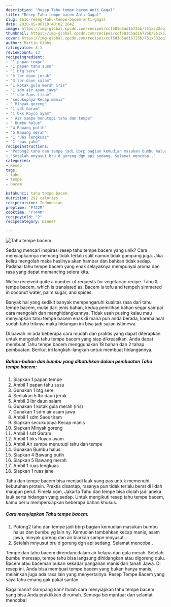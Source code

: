 ```yaml
---
description: "Resep Tahu tempe bacem Anti Gagal"
title: "Resep Tahu tempe bacem Anti Gagal"
slug: 1616-resep-tahu-tempe-bacem-anti-gagal
date: 2020-05-06T10:40:02.264Z
image: https://img-global.cpcdn.com/recipes/ccf583d5ad16725b/751x532cq70/tahu-tempe-bacem-foto-resep-utama.jpg
thumbnail: https://img-global.cpcdn.com/recipes/ccf583d5ad16725b/751x532cq70/tahu-tempe-bacem-foto-resep-utama.jpg
cover: https://img-global.cpcdn.com/recipes/ccf583d5ad16725b/751x532cq70/tahu-tempe-bacem-foto-resep-utama.jpg
author: Martin Gibbs
ratingvalue: 3.1
reviewcount: 13
recipeingredient:
- "1 papan tempe"
- "1 papan tahu susu"
- "1 btg sere"
- "5 lbr daun jeruk"
- "3 lbr daun salam"
- "1 kotak gula merah iris"
- "1 sdm air asam jawa"
- "1 sdm Saos tiram"
- "secukupnya Kecap manis"
- " Minyak goreng"
- "1 sdt Garam"
- "1 bks Royco ayam"
- " Air sampe menutupi tahu dan tempe"
- " Bumbu halus"
- "4 Bawang putih"
- "5 Bawang merah"
- "1 ruas lengkuas"
- "1 ruas jahe"
recipeinstructions:
- "Potong2 tahu dan tempe jadi bbrp bagian kemudian masukan bumbu halus dan bumbu yg lain ny. Kemudian tambahkan kecap manis, asam jawa, minyak goreng dan air biarkan sampe mnyusut.."
- "Setelah mnyusut bru d goreng dgn api sedang. Selamat mencoba.."
categories:
- Resep
tags:
- tahu
- tempe
- bacem

katakunci: tahu tempe bacem 
nutrition: 292 calories
recipecuisine: Indonesian
preptime: "PT22M"
cooktime: "PT44M"
recipeyield: "2"
recipecategory: Dinner

---
```



![Tahu tempe bacem](https://img-global.cpcdn.com/recipes/ccf583d5ad16725b/751x532cq70/tahu-tempe-bacem-foto-resep-utama.jpg)

Sedang mencari inspirasi resep tahu tempe bacem yang unik? Cara menyiapkannya memang tidak terlalu sulit namun tidak gampang juga. Jika keliru mengolah maka hasilnya akan hambar dan bahkan tidak sedap. Padahal tahu tempe bacem yang enak selayaknya mempunyai aroma dan rasa yang dapat memancing selera kita.

We&#39;ve received quite a number of requests for vegetarian recipe. Tahu &amp; tempe bacem, which is translated as. Bacem is tofu and tempeh simmered in coconut water, palm sugar, and spices.

Banyak hal yang sedikit banyak mempengaruhi kualitas rasa dari tahu tempe bacem, mulai dari jenis bahan, kedua pemilihan bahan segar sampai cara mengolah dan menghidangkannya. Tidak usah pusing kalau mau menyiapkan tahu tempe bacem enak di mana pun anda berada, karena asal sudah tahu triknya maka hidangan ini bisa jadi sajian istimewa.


Di bawah ini ada beberapa cara mudah dan praktis yang dapat diterapkan untuk mengolah tahu tempe bacem yang siap dikreasikan. Anda dapat membuat Tahu tempe bacem menggunakan 18 bahan dan 2 tahap pembuatan. Berikut ini langkah-langkah untuk membuat hidangannya.

<!--inarticleads1-->

##### Bahan-bahan dan bumbu yang dibutuhkan dalam pembuatan Tahu tempe bacem:

1. Siapkan 1 papan tempe
1. Ambil 1 papan tahu susu
1. Gunakan 1 btg sere
1. Sediakan 5 lbr daun jeruk
1. Ambil 3 lbr daun salam
1. Gunakan 1 kotak gula merah (iris)
1. Gunakan 1 sdm air asam jawa
1. Ambil 1 sdm Saos tiram
1. Siapkan secukupnya Kecap manis
1. Siapkan  Minyak goreng
1. Ambil 1 sdt Garam
1. Ambil 1 bks Royco ayam
1. Ambil  Air sampe menutupi tahu dan tempe
1. Gunakan  Bumbu halus
1. Siapkan 4 Bawang putih
1. Siapkan 5 Bawang merah
1. Ambil 1 ruas lengkuas
1. Siapkan 1 ruas jahe


Tahu dan tempe bacem bisa menjadi lauk yang pas untuk memenuhi kebutuhan protein. Praktis disantap, rasanya pun tidak terlalu berat di lidah maupun perut. Fimela.com, Jakarta Tahu dan tempe bisa diolah jadi aneka lauk serta hidangan yang sedap. Untuk mengikuti resep tahu tempe bacem, kamu perlu mempersiapkan beberapa bahan khusus. 

<!--inarticleads2-->

##### Cara menyiapkan Tahu tempe bacem:

1. Potong2 tahu dan tempe jadi bbrp bagian kemudian masukan bumbu halus dan bumbu yg lain ny. Kemudian tambahkan kecap manis, asam jawa, minyak goreng dan air biarkan sampe mnyusut..
1. Setelah mnyusut bru d goreng dgn api sedang. Selamat mencoba..


Tempe dan tahu bacem direndam dalam air kelapa dan gula merah. Setelah bumbu meresap, tempe tahu bisa langsung dihidangkan atau digoreng dulu. Bacem atau baceman bukan sekadar panganan manis dari tanah Jawa. Di resep ini, Anda bisa membuat tempe bacem yang bukan hanya manis, melainkan juga ada rasa lain yang menyertainya. Resep Tempe Bacem yang saya tahu emang gak pakai santan. 

Bagaimana? Gampang kan? Itulah cara menyiapkan tahu tempe bacem yang bisa Anda praktikkan di rumah. Semoga bermanfaat dan selamat mencoba!
